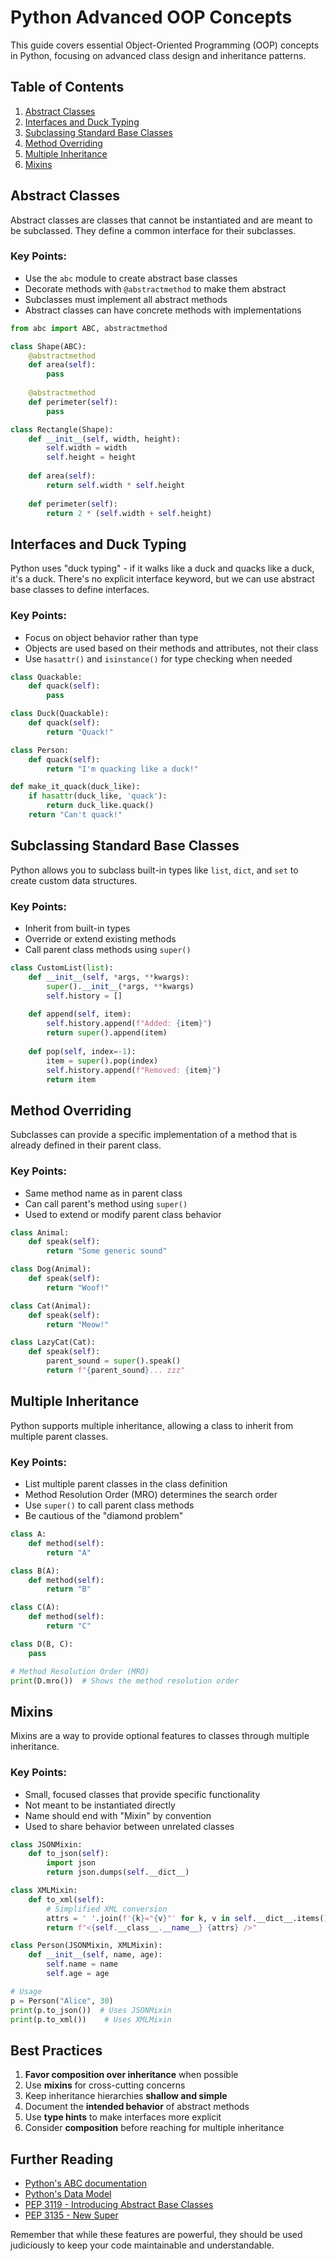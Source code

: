 # Python Advanced OOP Concepts

This guide covers essential Object-Oriented Programming (OOP) concepts in Python, focusing on advanced class design and inheritance patterns.

## Table of Contents
1. [Abstract Classes](#abstract-classes)
2. [Interfaces and Duck Typing](#interfaces-and-duck-typing)
3. [Subclassing Standard Base Classes](#subclassing-standard-base-classes)
4. [Method Overriding](#method-overriding)
5. [Multiple Inheritance](#multiple-inheritance)
6. [Mixins](#mixins)

## Abstract Classes

Abstract classes are classes that cannot be instantiated and are meant to be subclassed. They define a common interface for their subclasses.

### Key Points:
- Use the `abc` module to create abstract base classes
- Decorate methods with `@abstractmethod` to make them abstract
- Subclasses must implement all abstract methods
- Abstract classes can have concrete methods with implementations

```python
from abc import ABC, abstractmethod

class Shape(ABC):
    @abstractmethod
    def area(self):
        pass
    
    @abstractmethod
    def perimeter(self):
        pass

class Rectangle(Shape):
    def __init__(self, width, height):
        self.width = width
        self.height = height
    
    def area(self):
        return self.width * self.height
    
    def perimeter(self):
        return 2 * (self.width + self.height)
```

## Interfaces and Duck Typing

Python uses "duck typing" - if it walks like a duck and quacks like a duck, it's a duck. There's no explicit interface keyword, but we can use abstract base classes to define interfaces.

### Key Points:
- Focus on object behavior rather than type
- Objects are used based on their methods and attributes, not their class
- Use `hasattr()` and `isinstance()` for type checking when needed

```python
class Quackable:
    def quack(self):
        pass

class Duck(Quackable):
    def quack(self):
        return "Quack!"

class Person:
    def quack(self):
        return "I'm quacking like a duck!"

def make_it_quack(duck_like):
    if hasattr(duck_like, 'quack'):
        return duck_like.quack()
    return "Can't quack!"
```

## Subclassing Standard Base Classes

Python allows you to subclass built-in types like `list`, `dict`, and `set` to create custom data structures.

### Key Points:
- Inherit from built-in types
- Override or extend existing methods
- Call parent class methods using `super()`

```python
class CustomList(list):
    def __init__(self, *args, **kwargs):
        super().__init__(*args, **kwargs)
        self.history = []
    
    def append(self, item):
        self.history.append(f"Added: {item}")
        return super().append(item)
    
    def pop(self, index=-1):
        item = super().pop(index)
        self.history.append(f"Removed: {item}")
        return item
```

## Method Overriding

Subclasses can provide a specific implementation of a method that is already defined in their parent class.

### Key Points:
- Same method name as in parent class
- Can call parent's method using `super()`
- Used to extend or modify parent class behavior

```python
class Animal:
    def speak(self):
        return "Some generic sound"

class Dog(Animal):
    def speak(self):
        return "Woof!"

class Cat(Animal):
    def speak(self):
        return "Meow!"

class LazyCat(Cat):
    def speak(self):
        parent_sound = super().speak()
        return f"{parent_sound}... zzz"
```

## Multiple Inheritance

Python supports multiple inheritance, allowing a class to inherit from multiple parent classes.

### Key Points:
- List multiple parent classes in the class definition
- Method Resolution Order (MRO) determines the search order
- Use `super()` to call parent class methods
- Be cautious of the "diamond problem"

```python
class A:
    def method(self):
        return "A"

class B(A):
    def method(self):
        return "B"

class C(A):
    def method(self):
        return "C"

class D(B, C):
    pass

# Method Resolution Order (MRO)
print(D.mro())  # Shows the method resolution order
```

## Mixins

Mixins are a way to provide optional features to classes through multiple inheritance.

### Key Points:
- Small, focused classes that provide specific functionality
- Not meant to be instantiated directly
- Name should end with "Mixin" by convention
- Used to share behavior between unrelated classes

```python
class JSONMixin:
    def to_json(self):
        import json
        return json.dumps(self.__dict__)

class XMLMixin:
    def to_xml(self):
        # Simplified XML conversion
        attrs = ' '.join(f'{k}="{v}"' for k, v in self.__dict__.items())
        return f"<{self.__class__.__name__} {attrs} />"

class Person(JSONMixin, XMLMixin):
    def __init__(self, name, age):
        self.name = name
        self.age = age

# Usage
p = Person("Alice", 30)
print(p.to_json())  # Uses JSONMixin
print(p.to_xml())    # Uses XMLMixin
```

## Best Practices

1. **Favor composition over inheritance** when possible
2. Use **mixins** for cross-cutting concerns
3. Keep inheritance hierarchies **shallow and simple**
4. Document the **intended behavior** of abstract methods
5. Use **type hints** to make interfaces more explicit
6. Consider **composition** before reaching for multiple inheritance

## Further Reading
- [Python's ABC documentation](https://docs.python.org/3/library/abc.html)
- [Python's Data Model](https://docs.python.org/3/reference/datamodel.html)
- [PEP 3119 - Introducing Abstract Base Classes](https://www.python.org/dev/peps/pep-3119/)
- [PEP 3135 - New Super](https://www.python.org/dev/peps/pep-3135/)

Remember that while these features are powerful, they should be used judiciously to keep your code maintainable and understandable.
